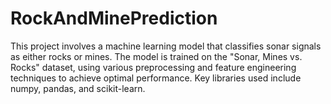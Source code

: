 # RockAndMinePrediction

This project involves a machine learning model that classifies sonar signals as either rocks or mines. The model is trained on the "Sonar, Mines vs. Rocks" dataset, using various preprocessing and feature engineering techniques to achieve optimal performance. Key libraries used include numpy, pandas, and scikit-learn.
